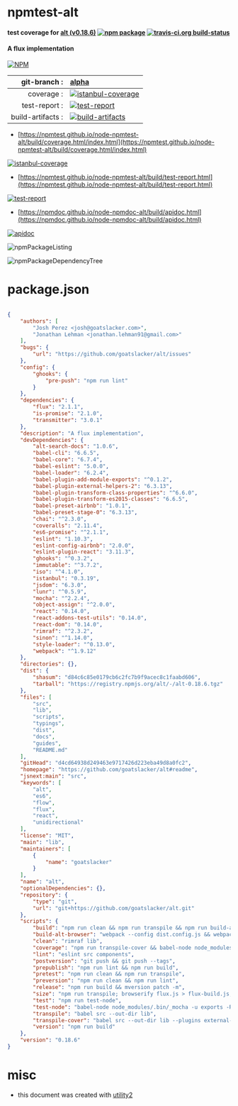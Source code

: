 # npmtest-alt

#### test coverage for  [alt (v0.18.6)](https://github.com/goatslacker/alt#readme)  [![npm package](https://img.shields.io/npm/v/npmtest-alt.svg?style=flat-square)](https://www.npmjs.org/package/npmtest-alt) [![travis-ci.org build-status](https://api.travis-ci.org/npmtest/node-npmtest-alt.svg)](https://travis-ci.org/npmtest/node-npmtest-alt)

#### A flux implementation

[![NPM](https://nodei.co/npm/alt.png?downloads=true&downloadRank=true&stars=true)](https://www.npmjs.com/package/alt)

| git-branch : | [alpha](https://github.com/npmtest/node-npmtest-alt/tree/alpha)|
|--:|:--|
| coverage : | [![istanbul-coverage](https://npmtest.github.io/node-npmtest-alt/build/coverage.badge.svg)](https://npmtest.github.io/node-npmtest-alt/build/coverage.html/index.html)|
| test-report : | [![test-report](https://npmtest.github.io/node-npmtest-alt/build/test-report.badge.svg)](https://npmtest.github.io/node-npmtest-alt/build/test-report.html)|
| build-artifacts : | [![build-artifacts](https://npmtest.github.io/node-npmtest-alt/glyphicons_144_folder_open.png)](https://github.com/npmtest/node-npmtest-alt/tree/gh-pages/build)|

- [https://npmtest.github.io/node-npmtest-alt/build/coverage.html/index.html](https://npmtest.github.io/node-npmtest-alt/build/coverage.html/index.html)

[![istanbul-coverage](https://npmtest.github.io/node-npmtest-alt/build/screenCapture.buildCi.browser.%252Ftmp%252Fbuild%252Fcoverage.lib.html.png)](https://npmtest.github.io/node-npmtest-alt/build/coverage.html/index.html)

- [https://npmtest.github.io/node-npmtest-alt/build/test-report.html](https://npmtest.github.io/node-npmtest-alt/build/test-report.html)

[![test-report](https://npmtest.github.io/node-npmtest-alt/build/screenCapture.buildCi.browser.%252Ftmp%252Fbuild%252Ftest-report.html.png)](https://npmtest.github.io/node-npmtest-alt/build/test-report.html)

- [https://npmdoc.github.io/node-npmdoc-alt/build/apidoc.html](https://npmdoc.github.io/node-npmdoc-alt/build/apidoc.html)

[![apidoc](https://npmdoc.github.io/node-npmdoc-alt/build/screenCapture.buildCi.browser.%252Ftmp%252Fbuild%252Fapidoc.html.png)](https://npmdoc.github.io/node-npmdoc-alt/build/apidoc.html)

![npmPackageListing](https://npmtest.github.io/node-npmtest-alt/build/screenCapture.npmPackageListing.svg)

![npmPackageDependencyTree](https://npmtest.github.io/node-npmtest-alt/build/screenCapture.npmPackageDependencyTree.svg)



# package.json

```json

{
    "authors": [
        "Josh Perez <josh@goatslacker.com>",
        "Jonathan Lehman <jonathan.lehman91@gmail.com>"
    ],
    "bugs": {
        "url": "https://github.com/goatslacker/alt/issues"
    },
    "config": {
        "ghooks": {
            "pre-push": "npm run lint"
        }
    },
    "dependencies": {
        "flux": "2.1.1",
        "is-promise": "2.1.0",
        "transmitter": "3.0.1"
    },
    "description": "A flux implementation",
    "devDependencies": {
        "alt-search-docs": "1.0.6",
        "babel-cli": "6.6.5",
        "babel-core": "6.7.4",
        "babel-eslint": "5.0.0",
        "babel-loader": "6.2.4",
        "babel-plugin-add-module-exports": "^0.1.2",
        "babel-plugin-external-helpers-2": "6.3.13",
        "babel-plugin-transform-class-properties": "^6.6.0",
        "babel-plugin-transform-es2015-classes": "6.6.5",
        "babel-preset-airbnb": "1.0.1",
        "babel-preset-stage-0": "6.3.13",
        "chai": "^2.3.0",
        "coveralls": "2.11.4",
        "es6-promise": "^2.1.1",
        "eslint": "1.10.3",
        "eslint-config-airbnb": "2.0.0",
        "eslint-plugin-react": "3.11.3",
        "ghooks": "^0.3.2",
        "immutable": "^3.7.2",
        "iso": "^4.1.0",
        "istanbul": "0.3.19",
        "jsdom": "6.3.0",
        "lunr": "^0.5.9",
        "mocha": "^2.2.4",
        "object-assign": "^2.0.0",
        "react": "0.14.0",
        "react-addons-test-utils": "0.14.0",
        "react-dom": "0.14.0",
        "rimraf": "^2.3.2",
        "sinon": "^1.14.0",
        "style-loader": "^0.13.0",
        "webpack": "^1.9.12"
    },
    "directories": {},
    "dist": {
        "shasum": "d84c6c85e0179cb6c2fc7b9f9acec8c1faabd606",
        "tarball": "https://registry.npmjs.org/alt/-/alt-0.18.6.tgz"
    },
    "files": [
        "src",
        "lib",
        "scripts",
        "typings",
        "dist",
        "docs",
        "guides",
        "README.md"
    ],
    "gitHead": "d4cd64938d249463e9717426d223eba49d8a0fc2",
    "homepage": "https://github.com/goatslacker/alt#readme",
    "jsnext:main": "src",
    "keywords": [
        "alt",
        "es6",
        "flow",
        "flux",
        "react",
        "unidirectional"
    ],
    "license": "MIT",
    "main": "lib",
    "maintainers": [
        {
            "name": "goatslacker"
        }
    ],
    "name": "alt",
    "optionalDependencies": {},
    "repository": {
        "type": "git",
        "url": "git+https://github.com/goatslacker/alt.git"
    },
    "scripts": {
        "build": "npm run clean && npm run transpile && npm run build-alt-browser",
        "build-alt-browser": "webpack --config dist.config.js && webpack -p --config dist.min.config.js",
        "clean": "rimraf lib",
        "coverage": "npm run transpile-cover && babel-node node_modules/.bin/istanbul cover node_modules/.bin/_mocha -- -u exports -R tap --require test/babel test",
        "lint": "eslint src components",
        "postversion": "git push && git push --tags",
        "prepublish": "npm run lint && npm run build",
        "pretest": "npm run clean && npm run transpile",
        "preversion": "npm run clean && npm run lint",
        "release": "npm run build && mversion patch -m",
        "size": "npm run transpile; browserify flux.js > flux-build.js; uglifyjs -m -c 'comparisons=false,keep_fargs=true,unsafe=true,unsafe_comps=true,warnings=false' flux-build.js  > flux-build.min.js",
        "test": "npm run test-node",
        "test-node": "babel-node node_modules/.bin/_mocha -u exports -R nyan test",
        "transpile": "babel src --out-dir lib",
        "transpile-cover": "babel src --out-dir lib --plugins external-helpers-2",
        "version": "npm run build"
    },
    "version": "0.18.6"
}
```



# misc
- this document was created with [utility2](https://github.com/kaizhu256/node-utility2)
